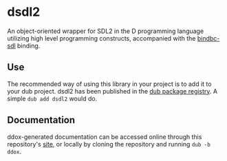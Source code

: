 # dsdl2

 An object-oriented wrapper for SDL2 in the D programming language utilizing high level programming constructs, accompanied with the [bindbc-sdl](https://code.dlang.org/packages/bindbc-sdl) binding.

## Use

 The recommended way of using this library in your project is to add it to your dub project. dsdl2 has been published in the [dub package registry](https://code.dlang.org/packages/dsdl2). A simple `dub add dsdl2` would do.

## Documentation

 ddox-generated documentation can be accessed online through this repository's [site](https://dsdl2.nekkl.org), or locally by cloning the repository and running `dub -b ddox`.
